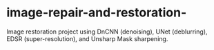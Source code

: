 # image-repair-and-restoration-
 Image restoration project using DnCNN (denoising), UNet (deblurring), EDSR (super-resolution), and Unsharp Mask sharpening.
